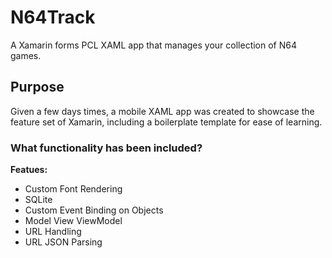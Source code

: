 # N64Track

A Xamarin forms PCL XAML app that manages your collection of N64 games.


## Purpose

Given a few days times, a mobile XAML app was created to showcase the feature set of Xamarin, including a boilerplate template for ease of learning. 

### What functionality has been included?

**Featues:**
* Custom Font Rendering
* SQLite
* Custom Event Binding on Objects
* Model View ViewModel
* URL Handling
* URL JSON Parsing
